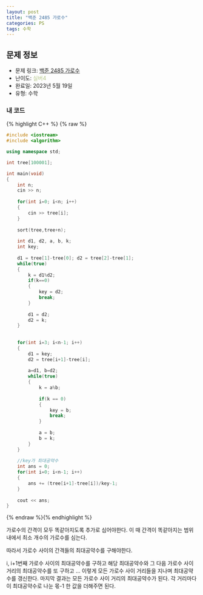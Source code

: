 ```yaml
---
layout: post
title: "백준 2485 가로수"
categories: PS
tags: 수학
---
```


## 문제 정보
- 문제 링크: [백준 2485 가로수](https://www.acmicpc.net/problem/2485)
- 난이도: <span style="color:#B5C78A">실버4</span>
- 완료일: 2023년 5월 19일
- 유형: 수학

### 내 코드

{% highlight C++ %} {% raw %}
```C++
#include <iostream>
#include <algorithm>

using namespace std;

int tree[100001];

int main(void)
{
	int n;
	cin >> n;
	
	for(int i=0; i<n; i++)
	{
		cin >> tree[i];
	}
	
	sort(tree,tree+n);
	
	int d1, d2, a, b, k;
	int key;
	
	d1 = tree[1]-tree[0]; d2 = tree[2]-tree[1];
	while(true)
	{
		k = d1%d2;
		if(k==0)
		{
			key = d2;
			break;
		}
		
		d1 = d2;
		d2 = k;
	}
	
	
	for(int i=3; i<n-1; i++)
	{
		d1 = key;
		d2 = tree[i+1]-tree[i];
		
		a=d1, b=d2;
		while(true)
		{
			k = a%b;
			
			if(k == 0)
			{
				key = b;
				break;
			}
			
			a = b;
			b = k;
		}
	}
	
	//key가 최대공약수
	int ans = 0;
	for(int i=0; i<n-1; i++)
	{
		ans += (tree[i+1]-tree[i])/key-1;
	}
	
	cout << ans;
}
```
{% endraw %}{% endhighlight %}

가로수의 간격이 모두 똑같아지도록 추가로 심어야한다. 이 때 간격이 똑같아지는 범위 내에서 최소 개수의 가로수를 심는다.

따라서 가로수 사이의 간격들의 최대공약수를 구해야한다.

i, i+1번째 가로수 사이의 최대공약수를 구하고 해당 최대공약수와 그 다음 가로수 사이 거리의 최대공약수를 또 구하고 … 이렇게 모든 가로수 사이 거리들을 지나며 최대공약수를 갱신한다. 마지막 결과는 모든 가로수 사이 거리의 최대공약수가 된다. 각 거리마다 이 최대공약수로 나눈 몫-1 한 값을 더해주면 된다.
